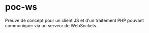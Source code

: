 poc-ws
======

Preuve de concept pour un client JS et d'un traitement PHP pouvant communiquer via un serveur de WebSockets.
